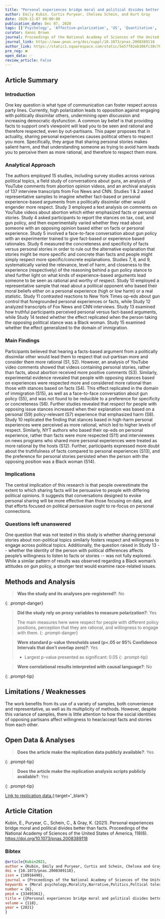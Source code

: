 ```yaml
---
title: "Personal experiences bridge moral and political divides better than facts"
author: Emily Kubin, Curtis Puryear, Chelsea Schein, and Kurt Gray
date: 2020-12-07 00:00:00
publication_date: Dec 07, 2020
tags: [['Psychology', 'Affective-polarization', 'US', 'Quantitative', 'Experimental']]
curator: Xanni Brown
journal: Proceedings of the National Academy of Sciences of the United States of America
journal_link: https://www.pnas.org/doi/suppl/10.1073/pnas.2008389118
author_link: https://static1.squarespace.com/static/5e57f82eb306fc38c7637f33/t/6018636e3506ff1fdab79b8f/1612211054747/personal-experiences-bridge-moral-and-political-divides.pdf
pre_reg: ❌
open_data: ✅
review_article: False
---
```


## Article Summary

### Introduction

One key question is what type of communication can foster respect across party lines. Currently, high polarization leads to opposition against engaging with politically dissimilar others, undermining open discussion and increasing democratic dysfunction. A common lay belief is that providing facts to support one’s viewpoint will lead you to be seen and rational and therefore respected, even by out-partisans. This paper proposes that in actuality, sharing personal experiences causes political others to respect you more. Specifically, they argue that sharing personal stories makes salient harm, and that understanding someone as trying to avoid harm leads you to perceive them as more rational, and therefore to respect them more.

### Analytical Approach

The authors employed 15 studies, including survey studies across various political topics, a field study of conversations about guns, an analysis of YouTube comments from abortion opinion videos, and an archival analysis of 137 interview transcripts from Fox News and CNN. 
Studies 1 & 2 asked representative samples to imagine whether fact-based or personal experience-based arguments from a politically dissimilar other would engender more respect. 
Study 3 employed a text analysis on comments on YouTube videos about abortion which either emphasized facts or personal stories. 
Study 4 asked participants to report the stances on tax, coal, and gun policy, and then experimentally varied whether they read about someone with an opposing opinion based either on facts or personal experience. 
Study 5 involved a face-to-face conversation about gun policy with an experimenter trained to give fact-based or experience based rationales. 
Study 6 measured the concreteness and specificity of facts versus personal stories in order to rule out the alternative explanation that stories might be more specific and concrete than facts and people might simply respect more specific/concrete explanations. 
Studies 7, 8, and 9, systematically varied the relevance, level of harm, and closeness to the experience (respectively) of the reasoning behind a gun policy stance to shed further light on what kinds of experience-based arguments lead someone to be seen as rational and worthy of respect. 
Study 10 employed a representative sample that read about a political opponent who based their moral beliefs either on a personal experience (high or low harm) or a real statistic. 
Study 11 contrasted reactions to New York Times op-eds about gun control that foregrounded personal experiences or facts, while Study 12 analyzed transcripts of Fox News and CNN interviews. 
Study 13 examined how truthful participants perceived personal versus fact-based arguments, while Study 14 tested whether the effect replicated when the person taking the opposing political stance was a Black woman. 
Study 15 examined whether the effect generalized to the domain of immigration. 

###  Main Findings

Participants believed that hearing a facts-based argument from a politically dissimilar other would lead them to respect that out-partisan more and consider them more rational (S1, S2). However, an analysis of YouTube video comments showed that videos containing personal stories, rather than facts, about abortion received more positive comments (S3). Similarly, experimental evidence revealed that people with opposing stances based on experiences were respected more and considered more rational than those with stances based on facts (S4). This effect replicated in the domain of immigration (S15), as well as a face-to-face conversation about gun policy (S5), and was not found to be reducible to a preference for specificity or concreteness (S6). Further studies revealed that respect for people with opposing issue stances increased when their explanation was based on a personal (S9) policy-relevant (S7) experience that emphasized harm (S8). Study 10 replicated the finding that stances based in high-harm personal experiences were perceived as more rational, which led to higher levels of respect. Similarly, NYT authors who based their op-eds on personal experience, rather than facts were more respected (S11) and interviewees on news programs who shared more personal experiences were treated as more rational by the hosts (S12). Further, participants expressed more doubt about the truthfulness of facts compared to personal experiences (S13), and the preference for personal stories persisted when the person with the opposing position was a Black woman (S14). 

### Implications

The central implication of this research is that people overestimate the extent to which sharing facts will be persuasive to people with differing political opinions. It suggests that conversations designed to evoke personal sharing will be more effective than those focusing on data, and that efforts focused on political persuasion ought to re-focus on personal connections. 


### Questions left unanswered

One question that was not tested in this study is whether sharing personal stories about non-political topics similarly fosters respect and willingness to engage across political topics. Additionally, the question raised in Study 13 -- whether the identity of the person with political differences affects people’s willingness to listen to facts or stories -- was not fully explored. While a similar pattern of results was observed regarding a Black woman’s attitudes on gun policy, a stronger test would examine race-related issues.


## Methods and Analysis

> **Was the study and its analyses pre-registered?**: No
> 
{: .prompt-danger}

> **Did the study rely on proxy variables to measure polarization?**: Yes
> 
> 
> The main measures here were respect for people with different policy positions, perception that they are rational, and willingness to engage with them.
{: .prompt-danger}


> **Were standard p-value thresholds used (p<.05 or 95% Confidence Intervals that don’t overlap zero)?**: Yes
> 
> - Largest p-value presented as significant: 0.05
{: .prompt-tip}

> **Were correlational results interpreted with causal language?**: No
> 
{: .prompt-tip}

## Limitations / Weaknesses

The work benefits from its use of a variety of samples, both convenience and representative, as well as its multiplicity of methods. However, despite this variance of samples, there is little attention to how the social identities of opposing partisans affect willingness to hear/accept facts and stories from each other. 

## Open Data & Analyses

> **Does the article make the replication data publicly available?**: Yes
> 
{: .prompt-tip}

> **Does the article make the replication analysis scripts publicly available?**: Yes
> 
{: .prompt-tip}


[Link to replication data.](https://osf.io/kbvmn/){:target='_blank'}

## Article Citation

Kubin, E., Puryear, C., Schein, C., & Gray, K. (2021). Personal experiences bridge moral and political divides better than facts. Proceedings of the National Academy of Sciences of the United States of America, 118(6). https://doi.org/10.1073/pnas.2008389118

### Bibtex

```bibtex
@article{Kubin2021,
author = {Kubin, Emily and Puryear, Curtis and Schein, Chelsea and Gray, Kurt},
doi = {10.1073/pnas.2008389118},
issn = {10916490},
journal = {Proceedings of the National Academy of Sciences of the United States of America},
keywords = {Moral psychology,Morality,Narrative,Politics,Poltical tolerance},
number = {6},
pmid = {33495361},
title = {{Personal experiences bridge moral and political divides better than facts}},
volume = {118},
year = {2021}
}

```